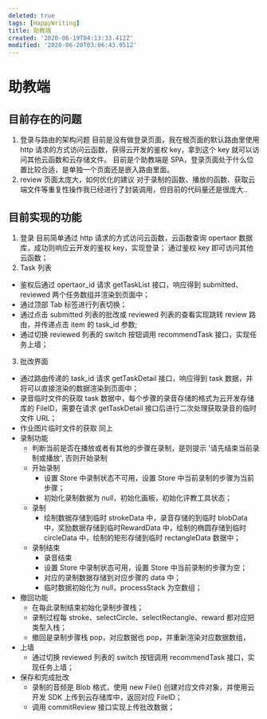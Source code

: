 ```yaml
---
deleted: true
tags: [HappyWriting]
title: 助教端
created: '2020-06-19T04:13:33.412Z'
modified: '2020-06-20T03:06:43.951Z'
---
```


# 助教端
## 目前存在的问题
1. 登录与路由的架构问题
目前是没有做登录页面，我在根页面的默认路由里使用 http 请求的方式访问云函数，获得云开发的鉴权 key，拿到这个 key 就可以访问其他云函数和云存储文件。
目前是个助教端是 SPA，登录页面处于什么位置比较合适，是单独一个页面还是嵌入路由里面。
2. review 页面太庞大，如何优化的建议
对于录制的函数、播放的函数、获取云端文件等重复性操作我已经进行了封装调用，但目前的代码量还是很庞大..
## 目前实现的功能
1. 登录
目前简单通过 http 请求的方式访问云函数，云函数查询 opertaor 数据库，成功则响应云开发的鉴权 key，实现登录；
通过鉴权 key 即可访问其他云函数；
2. Task 列表
* 鉴权后通过 opertaor_id 请求 getTaskList 接口，响应得到 submitted、reviewed 两个任务数组并渲染到页面中；
* 通过顶部 Tab 标签进行列表切换；
* 通过点击 submitted 列表的批改或 reviewed 列表的查看实现跳转 review 路由，并传递点击 item 的 task_id 参数;
* 通过切换 reviewed 列表的 switch 按钮调用 recommendTask 接口，实现任务上墙；
3. 批改界面
* 通过路由传递的 task_id 请求 getTaskDetail 接口，响应得到  task 数据，并将可以直接渲染的数据渲染到页面中；
* 录音临时文件的获取
  task 数据中，每个步骤的录音存储的格式为云开发存储库的 FileID，需要在请求 getTaskDetail 接口后进行二次处理获取录音的临时文件 URL；
* 作业图片临时文件的获取
  同上
* 录制功能
  * 判断当前是否在播放或者有其他的步骤在录制，是则提示 '请先结束当前录制或播放', 否则开始录制
  * 开始录制
    * 设置 Store 中录制状态不可用，设置 Store 中当前录制的步骤为当前步骤；
    * 初始化录制数据为 null，初始化画板，初始化评教工具状态；
  * 录制
    * 绘制数据存储到临时 strokeData 中，录音存储的到临时 blobData 中，奖励数据存储到临时RewardData 中，绘制的椭圆存储到临时 circleData 中，绘制的矩形存储到临时 rectangleData 数据中；
  * 录制结束
    * 录音结束
    * 设置 Store 中录制状态可用，设置 Store 中当前录制的步骤为空；
    * 对应的录制数据存储到对应步骤的 data 中；
    * 临时数据初始化为 null，processStack 为空数组；
* 撤回功能
  * 在每此录制结束初始化录制步骤栈；
  * 录制过程每 stroke、selectCircle、selectRectangle、reward 都对应把类型入栈；
  * 撤回是录制步骤栈 pop，对应数据也 pop，并重新渲染对应数据数组，
* 上墙
  *  通过切换 reviewed 列表的 switch 按钮调用 recommendTask 接口，实现任务上墙；
* 保存和完成批改
  * 录制的音频是 Blob 格式，使用 new File() 创建对应文件对象，并使用云开发 SDK 上传到云存储库中，返回对应 FileID；
  * 调用 commitReview 接口实现上传批改数据；



